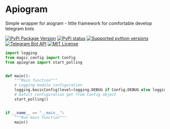 # Apiogram
Simple wrapper for aiogram - little framework for comfortable develop telegram bots

[![PyPi Package Version](https://img.shields.io/pypi/v/aiogram.svg?style=flat-square)](https://pypi.python.org/pypi/apiogram)
[![PyPi status](https://img.shields.io/pypi/status/aiogram.svg?style=flat-square)](https://pypi.python.org/pypi/apiogram)
[![Supported python versions](https://img.shields.io/badge/Python-3.10.8,3.11-blue)](https://pypi.python.org/pypi/apiogram)
[![Telegram Bot API](https://img.shields.io/badge/Telegram%20Bot%20API-6.2-blue.svg?style=flat-square&logo=telegram)](https://core.telegram.org/bots/api)
[![MIT License](https://img.shields.io/pypi/l/aiogram.svg?style=flat-square)](https://opensource.org/licenses/MIT)

```py
import logging
from magic_config import Config
from apiogram import start_polling


def main():
    """Main function"""
    # Logging module configuration
    logging.basicConfig(level=logging.DEBUG if Config.DEBUG else logging.INFO)
    # Dafult configuration get from Config object
    start_polling()


if __name__ == "__main__":
    """Run main function"""
    main()
```